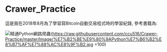 Crawer_Practice
==================

這是我在2018年8月為了學習寫Bitcoin自動交易程式時的學習紀錄, 參考書籍為:

[精通Python網路爬蟲]:http://daringfireball.net/projects/markdown/syntax
![精通Python網路爬蟲](https://raw.githubusercontent.com/ccu516/Crawer-Practice/master/Image/%E7%B2%BE%E9%80%9APython%E7%B6%B2%E8%B7%AF%E7%88%AC%E8%9F%B2.jpg =100)